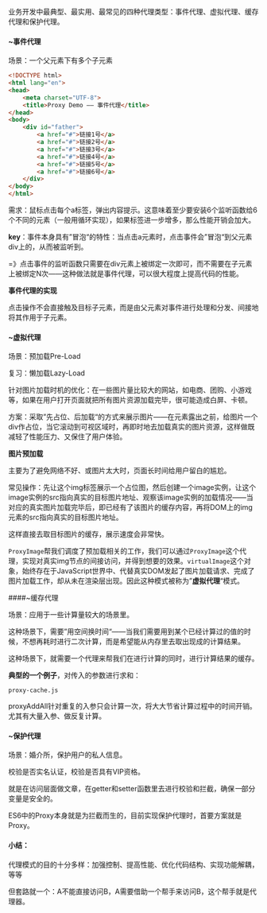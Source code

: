 业务开发中最典型、最实用、最常见的四种代理类型：事件代理、虚拟代理、缓存代理和保护代理。



#### ~事件代理

场景：一个父元素下有多个子元素

```html
<!DOCTYPE html>
<html lang="en">
<head>
	<meta charset="UTF-8">
	<title>Proxy Demo —— 事件代理</title>
</head>
<body>
	<div id="father">
		<a href="#">链接1号</a>
		<a href="#">链接2号</a>
		<a href="#">链接3号</a>
		<a href="#">链接4号</a>
		<a href="#">链接5号</a>
		<a href="#">链接6号</a>
	</div>
</body>
</html>
```

需求：鼠标点击每个a标签，弹出内容提示。这意味着至少要安装6个监听函数给6个不同的元素（一般用循环实现），如果标签进一步增多，那么性能开销会加大。

**key**：事件本身具有”冒泡“的特性：当点击a元素时，点击事件会”冒泡“到父元素div上的，从而被监听到。

=》点击事件的监听函数只需要在div元素上被绑定一次即可，而不需要在子元素上被绑定N次——这种做法就是事件代理，可以很大程度上提高代码的性能。

**事件代理的实现**

点击操作不会直接触及目标子元素，而是由父元素对事件进行处理和分发、间接地将其作用于子元素。



#### ~虚拟代理

场景：预加载Pre-Load

复习：懒加载Lazy-Load

针对图片加载时机的优化：在一些图片量比较大的网站，如电商、团购、小游戏等，如果在用户打开页面就把所有图片资源加载完毕，很可能造成白屏、卡顿。

方案：采取”先占位、后加载“的方式来展示图片——在元素露出之前，给图片一个div作占位，当它滚动到可视区域时，再即时地去加载真实的图片资源，这样做既减轻了性能压力、又保住了用户体验。

**图片预加载**

主要为了避免网络不好、或图片太大时，页面长时间给用户留白的尴尬。

常见操作：先让这个img标签展示一个占位图，然后创建一个image实例，让这个image实例的src指向真实的目标图片地址、观察该image实例的加载情况——当对应的真实图片加载完毕后，即已经有了该图片的缓存内容，再将DOM上的img元素的src指向真实的目标图片地址。

这样直接去取目标图片的缓存，展示速度会非常快。

`ProxyImage`帮我们调度了预加载相关的工作，我们可以通过`ProxyImage`这个代理，实现对真实img节点的间接访问，并得到想要的效果。`virtualImage`这个对象，始终存在于JavaScript世界中、代替真实DOM发起了图片加载请求、完成了图片加载工作，却从未在渲染层出现。因此这种模式被称为”**虚拟代理**“模式。



####~缓存代理

场景：应用于一些计算量较大的场景里。

这种场景下，需要”用空间换时间“——当我们需要用到某个已经计算过的值的时候，不想再耗时进行二次计算，而是希望能从内存里去取出现成的计算结果。

这种场景下，就需要一个代理来帮我们在进行计算的同时，进行计算结果的缓存。

**典型的一个例子**，对传入的参数进行求和：

`proxy-cache.js`

proxyAddAll针对重复的入参只会计算一次，将大大节省计算过程中的时间开销。尤其有大量入参、做反复计算。



#### ~保护代理

场景：婚介所，保护用户的私人信息。

校验是否实名认证，校验是否具有VIP资格。

就是在访问层面做文章，在getter和setter函数里去进行校验和拦截，确保*一*部分变量是安全的。

ES6中的Proxy本身就是为拦截而生的，目前实现保护代理时，首要方案就是Proxy。



#### 小结：

代理模式的目的十分多样：加强控制、提高性能、优化代码结构、实现功能解耦，等等

但套路就一个：A不能直接访问B，A需要借助一个帮手来访问B，这个帮手就是代理器。

